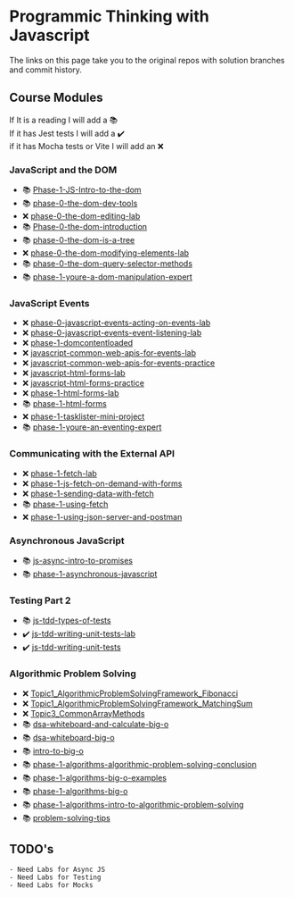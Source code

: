 #  Programmic Thinking with Javascript
The links on this page take you to the original repos with solution branches and commit history.

## Course Modules

If It is a reading I will add a :books: <br>
If it has Jest tests I will add a :heavy_check_mark: <br>
if it has Mocha tests or Vite I will add an :x: <br>

### JavaScript and the DOM
- :books: [Phase-1-JS-Intro-to-the-dom](https://github.com/learn-co-curriculum/Phase-1-JS-Intro-to-the-dom)
- :books: [phase-0-the-dom-dev-tools](https://github.com/learn-co-curriculum/phase-0-the-dom-dev-tools)
- :x: [phase-0-the-dom-editing-lab](https://github.com/learn-co-curriculum/phase-0-the-dom-editing-lab)
- :books: [Phase-0-the-dom-introduction](https://github.com/learn-co-curriculum/phase-0-the-dom-introduction)
- :books: [phase-0-the-dom-is-a-tree](https://github.com/learn-co-curriculum/phase-0-the-dom-is-a-tree)
- :x: [phase-0-the-dom-modifying-elements-lab](https://github.com/learn-co-curriculum/phase-0-the-dom-modifying-elements-lab)
- :books: [phase-0-the-dom-query-selector-methods](https://github.com/learn-co-curriculum/phase-0-the-dom-query-selector-methods)
- :books: [phase-1-youre-a-dom-manipulation-expert](https://github.com/learn-co-curriculum/phase-1-youre-a-dom-manipulation-expert)
### JavaScript Events
- :x: [phase-0-javascript-events-acting-on-events-lab](https://github.com/learn-co-curriculum/phase-0-javascript-events-acting-on-events-lab)
- :x: [phase-0-javascript-events-event-listening-lab](https://github.com/learn-co-curriculum/phase-0-javascript-events-event-listening-lab)
- :x: [phase-1-domcontentloaded](https://github.com/learn-co-curriculum/phase-1-domcontentloaded)
- :x: [javascript-common-web-apis-for-events-lab](https://github.com/learn-co-curriculum/javascript-common-web-apis-for-events-lab)
- :x: [javascript-common-web-apis-for-events-practice](https://github.com/learn-co-curriculum/javascript-common-web-apis-for-events-practice)
- :x: [javascript-html-forms-lab](https://github.com/learn-co-curriculum/javascript-html-forms-lab)
- :x: [javascript-html-forms-practice](https://github.com/learn-co-curriculum/javascript-html-forms-practice)
- :x: [phase-1-html-forms-lab](https://github.com/learn-co-curriculum/phase-1-html-forms-lab)
- :books: [phase-1-html-forms](https://github.com/learn-co-curriculum/phase-1-html-forms)
- :x: [phase-1-tasklister-mini-project](https://github.com/learn-co-curriculum/phase-1-tasklister-mini-project)
- :books: [phase-1-youre-an-eventing-expert](https://github.com/learn-co-curriculum/phase-1-youre-an-eventing-expert)
### Communicating with the External API
- :x: [phase-1-fetch-lab](https://github.com/learn-co-curriculum/phase-1-fetch-lab)
- :x: [phase-1-js-fetch-on-demand-with-forms](https://github.com/learn-co-curriculum/phase-1-js-fetch-on-demand-with-forms)
- :x: [phase-1-sending-data-with-fetch](https://github.com/learn-co-curriculum/phase-1-sending-data-with-fetch)
- :books: [phase-1-using-fetch](https://github.com/learn-co-curriculum/phase-1-using-fetch)
- :x: [phase-1-using-json-server-and-postman](https://github.com/learn-co-curriculum/phase-1-using-json-server-and-postman)
### Asynchronous JavaScript
- :books: [js-async-intro-to-promises](https://github.com/learn-co-curriculum/js-async-intro-to-promises)
- :books: [phase-1-asynchronous-javascript](https://github.com/learn-co-curriculum/phase-1-asynchronous-javascript)
### Testing Part 2
- :books: [js-tdd-types-of-tests](https://github.com/learn-co-curriculum/js-tdd-types-of-tests)
- :heavy_check_mark: [js-tdd-writing-unit-tests-lab](https://github.com/learn-co-curriculum/js-tdd-writing-unit-tests-lab)
- :heavy_check_mark: [js-tdd-writing-unit-tests](https://github.com/learn-co-curriculum/js-tdd-writing-unit-tests)
### Algorithmic Problem Solving
- :x: [Topic1_AlgorithmicProblemSolvingFramework_Fibonacci](https://github.com/learn-co-curriculum/Topic1_AlgorithmicProblemSolvingFramework_Fibonacci)
- :x: [Topic1_AlgorithmicProblemSolvingFramework_MatchingSum](https://github.com/learn-co-curriculum/Topic1_AlgorithmicProblemSolvingFramework_MatchingSum)
- :x: [Topic3_CommonArrayMethods](https://github.com/learn-co-curriculum/Topic3_CommonArrayMethods)
- :books: [dsa-whiteboard-and-calculate-big-o](https://github.com/learn-co-curriculum/dsa-whiteboard-and-calculate-big-o)
- :books: [dsa-whiteboard-big-o](https://github.com/learn-co-curriculum/dsa-whiteboard-big-o)
- :books: [intro-to-big-o](https://github.com/learn-co-curriculum/intro-to-big-o)
- :books: [phase-1-algorithms-algorithmic-problem-solving-conclusion](https://github.com/learn-co-curriculum/phase-1-algorithms-algorithmic-problem-solving-conclusion)
- :books: [phase-1-algorithms-big-o-examples](https://github.com/learn-co-curriculum/phase-1-algorithms-big-o-examples)
- :books: [phase-1-algorithms-big-o](https://github.com/learn-co-curriculum/phase-1-algorithms-big-o)
- :books: [phase-1-algorithms-intro-to-algorithmic-problem-solving](https://github.com/learn-co-curriculum/phase-1-algorithms-intro-to-algorithmic-problem-solving)
- :books: [problem-solving-tips](https://github.com/learn-co-curriculum/problem-solving-tips)
    
## TODO's
    - Need Labs for Async JS
    - Need Labs for Testing
    - Need Labs for Mocks

